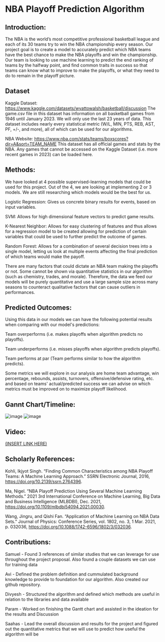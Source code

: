 # NBA Playoff Prediction Algorithm


## Introduction:

The NBA is the world’s most competitive professional basketball league and each of its 30 teams try to win the NBA championship every season. Our project goal is to create a model to accurately predict which NBA teams have the best chance to make the NBA playoffs and win the championship. Our team is looking to use machine learning to predict the end ranking of teams by the halfway point, and find common traits in success so that teams can know what to improve to make the playoffs, or what they need to do to remain in the playoff picture.


## Dataset

Kaggle Dataset: https://www.kaggle.com/datasets/wyattowalsh/basketball/discussion
The game.csv file in this dataset has information on all basketball games from 1946 until January 2023. We will only use the last 23 years of data. This dataset includes nearly every statistical metric (W/L, MIN, PTS, REB, AST, PF, +/-, and more), all of which can be used for our algorithms.

NBA Website: https://www.nba.com/stats/teams/boxscores?dir=A&sort=TEAM_NAME
This dataset has all official games and stats by the NBA. Any games that cannot be accessed on the Kaggle Dataset (i.e. more recent games in 2023) can be loaded here.


## Methods:

We have looked at 4 possible supervised-learning models that could be used for this project. Out of the 4, we are looking at implementing 2 or 3 models. We are still researching which models would be the best for us. 

  Logistic Regression: Gives us concrete binary results for events, based on input variables.

  SVM: Allows for high dimensional feature vectors to predict game results. 

  K-Nearest Neighbor: Allows for easy clustering of features and thus allows for a regression model to be created allowing for prediction of certain variables that could be used to further predict the outcome of games. 

  Random Forest: Allows for a combination of several decision trees into a single model, letting us look at multiple events affecting the final prediction of which teams would make the payoff.

There are many factors that could dictate an NBA team making the playoffs or not. Some cannot be shown via quantitative statistics in our algorithm (such as chemistry, trades, and morale). Therefore, the data we feed our models will be purely quantitative and use a large sample size across many seasons to counteract qualitative factors that can cause outliers in performances.

## Predicted Outcomes:

Using this data in our models we can have the following potential results when comparing with our model's predictions:

Team overperforms (i.e. makes playoffs when algorithm predicts no playoffs).

Team underperforms (i.e. misses playoffs when algorithm predicts playoffs).

Team performs at par (Team performs similar to how the algorithm predicts). 
	
Some metrics we will explore in our analysis are home team advantage, win percentage, rebounds, assists, turnovers, offensive/defensive rating, etc. and based on teams' actual/predicted success we can advise on which metrics must be improved on to maximize playoff likelihood.


## Gannt Chart/Timeline:

![image](https://user-images.githubusercontent.com/55326680/221089383-a7bd3974-044a-426d-a906-6c627b50a20c.png)
![image](https://user-images.githubusercontent.com/55326680/221089528-541dc8e8-1ec9-4a62-9ddc-d2047b305006.png)


## Video:

[(INSERT LINK HERE)](https://youtu.be/DT_ijjrB2e8)


## Scholarly References:

Kohli, Ikjyot Singh. “Finding Common Characteristics among NBA Playoff Teams: A Machine Learning Approach.” SSRN Electronic Journal, 2016, https://doi.org/10.2139/ssrn.2764396.

Ma, Nigel. “NBA Playoff Prediction Using Several Machine Learning Methods.” 2021 3rd International Conference on Machine Learning, Big Data and Business Intelligence (MLBDBI), Dec. 2021, https://doi.org/10.1109/mlbdbi54094.2021.00030. 

Wang, Jingru, and Qishi Fan. “Application of Machine Learning on NBA Data Sets.” Journal of Physics: Conference Series, vol. 1802, no. 3, 1 Mar. 2021, p. 032036, https://doi.org/10.1088/1742-6596/1802/3/032036. 


## Contributions:

Samuel - Found 3 references of similar studies that we can leverage for use throughout the project proposal. Also found a couple datasets we can use for training data

Avi - Defined the problem definition and cummulated background knowledge to provide to foundation for our algorithm. Also created our github repository. 

Divyesh - Structured the algorithm and defined which methods are useful in relation to the libraries and data available

Param - Worked on finishing the Gantt chart and assisted in the ideation for the results and Discussion

Saahas - Lead the overall discussion and results for the project and figured out the quantitative metrics that we will use to predict how useful the algorithm will be

